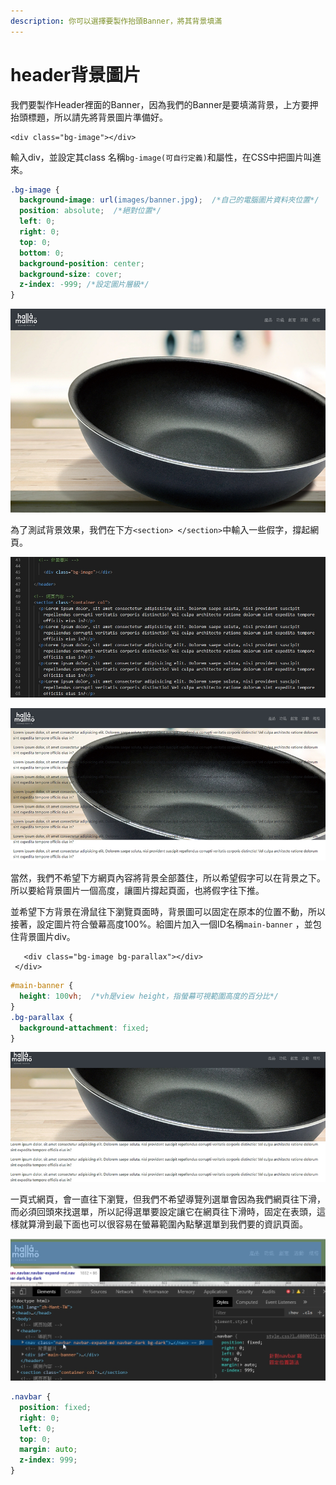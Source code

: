 ```yaml
---
description: 你可以選擇要製作抬頭Banner，將其背景填滿
---
```


# header背景圖片

我們要製作Header裡面的Banner，因為我們的Banner是要填滿背景，上方要押抬頭標題，所以請先將背景圖片準備好。

```markup
<div class="bg-image"></div>
```

輸入div，並設定其class 名稱`bg-image(可自行定義)`和屬性，在CSS中把圖片叫進來。

```css
.bg-image {
  background-image: url(images/banner.jpg);  /*自己的電腦圖片資料夾位置*/
  position: absolute;  /*絕對位置*/
  left: 0;
  right: 0;
  top: 0;
  bottom: 0;
  background-position: center;
  background-size: cover;
  z-index: -999; /*設定圖片層級*/
}
```

![&#x5982;&#x4E0A;&#x5716;&#xFF0C;&#x80CC;&#x666F;&#x5716;&#x7247;&#x5DF2;&#x7D93;&#x5728;&#x7DB2;&#x9801;&#x4E2D;](.gitbook/assets/i02.jpg)

為了測試背景效果，我們在下方`<section> </section>`中輸入一些假字，撐起網頁。

![](.gitbook/assets/i01.jpg)

![&#x7DB2;&#x9801;&#x9810;&#x89BD;&#x5F8C;&#xFF0C;&#x5047;&#x5B57;&#x5728;&#x5716;&#x7247;&#x4E0A;&#x65B9;&#x5B8C;&#x5168;&#x84CB;&#x4F4F;&#xFF0C;&#x8868;&#x793A;&#x5982;&#x679C;&#x662F;&#x5225;&#x7684;&#x7DB2;&#x9801;&#x5167;&#x5BB9;&#x4E5F;&#x6703;&#x5168;&#x90E8;&#x84CB;&#x4F4F;&#x80CC;&#x666F;&#x3002;](.gitbook/assets/i04.jpg)

當然，我們不希望下方網頁內容將背景全部蓋住，所以希望假字可以在背景之下。所以要給背景圖片一個高度，讓圖片撐起頁面，也將假字往下推。

並希望下方背景在滑鼠往下瀏覽頁面時，背景圖可以固定在原本的位置不動，所以接著，設定圖片符合螢幕高度100%。給圖片加入一個ID名稱`main-banner` ，並包住背景圖片div。

```markup
   <div class="bg-image bg-parallax"></div>
 </div>
```

```css
#main-banner {
  height: 100vh;  /*vh是view height，指螢幕可視範圍高度的百分比*/
}
.bg-parallax {
  background-attachment: fixed;
}
```

![&#x5716;&#x7247;&#x9AD8;&#x5EA6;&#x8A2D;&#x5B9A;&#x5F8C;&#xFF0C;&#x4E0B;&#x65B9;&#x5047;&#x5B57;&#x5167;&#x5BB9;&#x6703;&#x5F80;&#x4E0B;&#x6392;&#x5217;](.gitbook/assets/i03.jpg)

一頁式網頁，會一直往下瀏覽，但我們不希望導覽列選單會因為我們網頁往下滑，而必須回頭來找選單，所以記得選單要設定讓它在網頁往下滑時，固定在表頭，這樣就算滑到最下面也可以很容易在螢幕範圍內點擊選單到我們要的資訊頁面。

![](.gitbook/assets/i06.jpg)

```css
.navbar {
  position: fixed;
  right: 0;
  left: 0;
  top: 0;
  margin: auto;
  z-index: 999;
}
```

